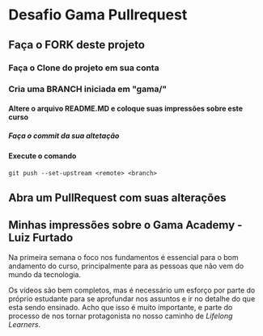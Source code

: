 # Desafio Gama Pullrequest

## Faça o FORK deste projeto

### Faça o Clone do projeto em sua conta

### Cria uma BRANCH iniciada em "gama/"

#### Altere o arquivo README.MD e coloque suas impressões sobre este curso

##### Faça o commit da sua altetação

#### Execute o comando

`git push --set-upstream <remote> <branch>`

## Abra um PullRequest com suas alterações

## Minhas impressões sobre o Gama Academy - Luiz Furtado

Na primeira semana o foco nos fundamentos é essencial para o bom andamento do curso, principalmente para as pessoas que não vem do mundo da tecnologia.

Os vídeos são bem completos, mas é necessário um esforço por parte do próprio estudante para se aprofundar nos assuntos e ir no detalhe do que esta sendo ensinado. Acho que isso é muito importante, e parte do processo de nos tornar protagonista no nosso caminho de *Lifelong Learners*.
